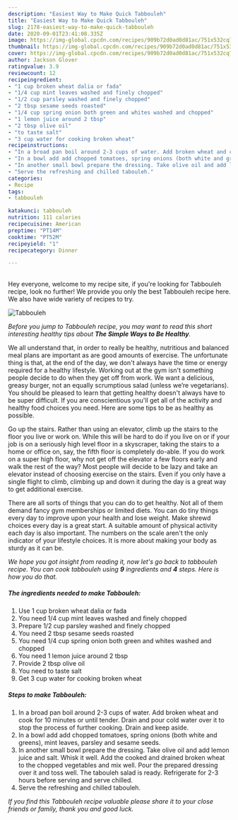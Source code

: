 ```yaml
---
description: "Easiest Way to Make Quick Tabbouleh"
title: "Easiest Way to Make Quick Tabbouleh"
slug: 2178-easiest-way-to-make-quick-tabbouleh
date: 2020-09-01T23:41:08.335Z
image: https://img-global.cpcdn.com/recipes/909b72d0ad0d81ac/751x532cq70/tabbouleh-recipe-main-photo.jpg
thumbnail: https://img-global.cpcdn.com/recipes/909b72d0ad0d81ac/751x532cq70/tabbouleh-recipe-main-photo.jpg
cover: https://img-global.cpcdn.com/recipes/909b72d0ad0d81ac/751x532cq70/tabbouleh-recipe-main-photo.jpg
author: Jackson Glover
ratingvalue: 3.9
reviewcount: 12
recipeingredient:
- "1 cup broken wheat dalia or fada"
- "1/4 cup mint leaves washed and finely chopped"
- "1/2 cup parsley washed and finely chopped"
- "2 tbsp sesame seeds roasted"
- "1/4 cup spring onion both green and whites washed and chopped"
- "1 lemon juice around 2 tbsp"
- "2 tbsp olive oil"
- "to taste salt"
- "3 cup water for cooking broken wheat"
recipeinstructions:
- "In a broad pan boil around 2-3 cups of water. Add broken wheat and cook for 10 minutes or until tender. Drain and pour cold water over it to stop the process of further cooking. Drain and keep aside."
- "In a bowl add add chopped tomatoes, spring onions (both white and greens), mint leaves, parsley and sesame seeds."
- "In another small bowl prepare the dressing. Take olive oil and add lemon juice and salt. Whisk it well. Add the cooked and drained broken wheat to the chopped vegetables and mix well. Pour the prepared dressing over it and toss well. The tabouleh salad is ready. Refrigerate for 2-3 hours before serving and serve chilled."
- "Serve the refreshing and chilled tabouleh."
categories:
- Recipe
tags:
- tabbouleh

katakunci: tabbouleh 
nutrition: 111 calories
recipecuisine: American
preptime: "PT14M"
cooktime: "PT52M"
recipeyield: "1"
recipecategory: Dinner

---
```

<br>
Hey everyone, welcome to my recipe site, if you're looking for Tabbouleh recipe, look no further! We provide you only the best Tabbouleh recipe here. We also have wide variety of recipes to try.
<br>


![Tabbouleh](https://img-global.cpcdn.com/recipes/909b72d0ad0d81ac/751x532cq70/tabbouleh-recipe-main-photo.jpg)

<i>Before you jump to Tabbouleh recipe, you may want to read this short interesting healthy tips about <strong>The Simple Ways to Be Healthy</strong>.</i>

We all understand that, in order to really be healthy, nutritious and balanced meal plans are important as are good amounts of exercise. The unfortunate thing is that, at the end of the day, we don't always have the time or energy required for a healthy lifestyle. Working out at the gym isn't something people decide to do when they get off from work. We want a delicious, greasy burger, not an equally scrumptious salad (unless we’re vegetarians). You should be pleased to learn that getting healthy doesn't always have to be super difficult. If you are conscientious you'll get all of the activity and healthy food choices you need. Here are some tips to be as healthy as possible.

Go up the stairs. Rather than using an elevator, climb up the stairs to the floor you live or work on. While this will be hard to do if you live on or if your job is on a seriously high level floor in a skyscraper, taking the stairs to a home or office on, say, the fifth floor is completely do-able. If you do work on a super high floor, why not get off the elevator a few floors early and walk the rest of the way? Most people will decide to be lazy and take an elevator instead of choosing exercise on the stairs. Even if you only have a single flight to climb, climbing up and down it during the day is a great way to get additional exercise. 

There are all sorts of things that you can do to get healthy. Not all of them demand fancy gym memberships or limited diets. You can do tiny things every day to improve upon your health and lose weight. Make shrewd choices every day is a great start. A suitable amount of physical activity each day is also important. The numbers on the scale aren't the only indicator of your lifestyle choices. It is more about making your body as sturdy as it can be. 


<i>We hope you got insight from reading it, now let's go back to tabbouleh recipe. You can cook tabbouleh using <strong>9</strong> ingredients and <strong>4</strong> steps. Here is how you do that.
</i>

##### The ingredients needed to make Tabbouleh:

1. Use 1 cup broken wheat dalia or fada
1. You need 1/4 cup mint leaves washed and finely chopped
1. Prepare 1/2 cup parsley washed and finely chopped
1. You need 2 tbsp sesame seeds roasted
1. You need 1/4 cup spring onion both green and whites washed and chopped
1. You need 1 lemon juice around 2 tbsp
1. Provide 2 tbsp olive oil
1. You need to taste salt
1. Get 3 cup water for cooking broken wheat


##### Steps to make Tabbouleh:

1. In a broad pan boil around 2-3 cups of water. Add broken wheat and cook for 10 minutes or until tender. Drain and pour cold water over it to stop the process of further cooking. Drain and keep aside.
1. In a bowl add add chopped tomatoes, spring onions (both white and greens), mint leaves, parsley and sesame seeds.
1. In another small bowl prepare the dressing. Take olive oil and add lemon juice and salt. Whisk it well. Add the cooked and drained broken wheat to the chopped vegetables and mix well. Pour the prepared dressing over it and toss well. The tabouleh salad is ready. Refrigerate for 2-3 hours before serving and serve chilled.
1. Serve the refreshing and chilled tabouleh.


<i>If you find this Tabbouleh recipe valuable please share it to your close friends or family, thank you and good luck.</i>
